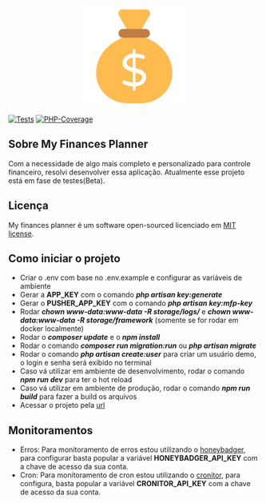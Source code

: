 <p align="center"><img src="./public/favicon.png" width="200" alt="Laravel Logo"></p>


[![Tests](https://github.com/Jhon-Henkel/my-finances-planner/actions/workflows/main_branch_pipeline.yml/badge.svg)](https://github.com/Jhon-Henkel/my-finances-planner/actions/workflows/main_branch_pipeline.yml)
[![PHP-Coverage](https://codecov.io/gh/Jhon-Henkel/my-finances-planner/branch/main/graph/badge.svg?token=ZWK28PWTZF)](https://codecov.io/gh/Jhon-Henkel/my-finances-planner)
## Sobre My Finances Planner

Com a necessidade de algo mais completo e personalizado para controle financeiro, resolvi desenvolver essa aplicação. Atualmente esse projeto está em fase de testes(Beta).

## Licença

My finances planner é um software open-sourced licenciado em [MIT license](https://opensource.org/licenses/MIT).

## Como iniciar o projeto
- Criar o .env com base no .env.example e configurar as variáveis de ambiente
- Gerar a **APP_KEY** com o comando ***php artisan key:generate***
- Gerar o **PUSHER_APP_KEY** com o comando ***php artisan key:mfp-key***
- Rodar ***chown www-data:www-data -R storage/logs/*** e ***chown www-data:www-data -R storage/framework*** (somente se for rodar em docker localmente)
- Rodar o ***composer update*** e o ***npm install***
- Rodar o comando ***composer run migration:run*** ou ***php artisan migrate***
- Rodar o comando ***php artisan create:user*** para criar um usuário demo, o login e senha será exibido no terminal
- Caso vá utilizar em ambiente de desenvolvimento, rodar o comando ***npm run dev*** para ter o hot reload
- Caso vá utilizar em ambiente de produção, rodar o comando ***npm run build*** para fazer a build os arquivos
- Acessar o projeto pela [url](http://localhost/login)

## Monitoramentos
- Erros: Para monitoramento de erros estou utilizando o [honeybadger](https://app.honeybadger.io/), para configurar basta popular 
a variável **HONEYBADGER_API_KEY** com a chave de acesso da sua conta.
- Cron: Para monitoramento de cron estou utilizando o [cronitor](https://cronitor.io/), para configura, basta popular
a variável **CRONITOR_API_KEY** com a chave de acesso da sua conta.